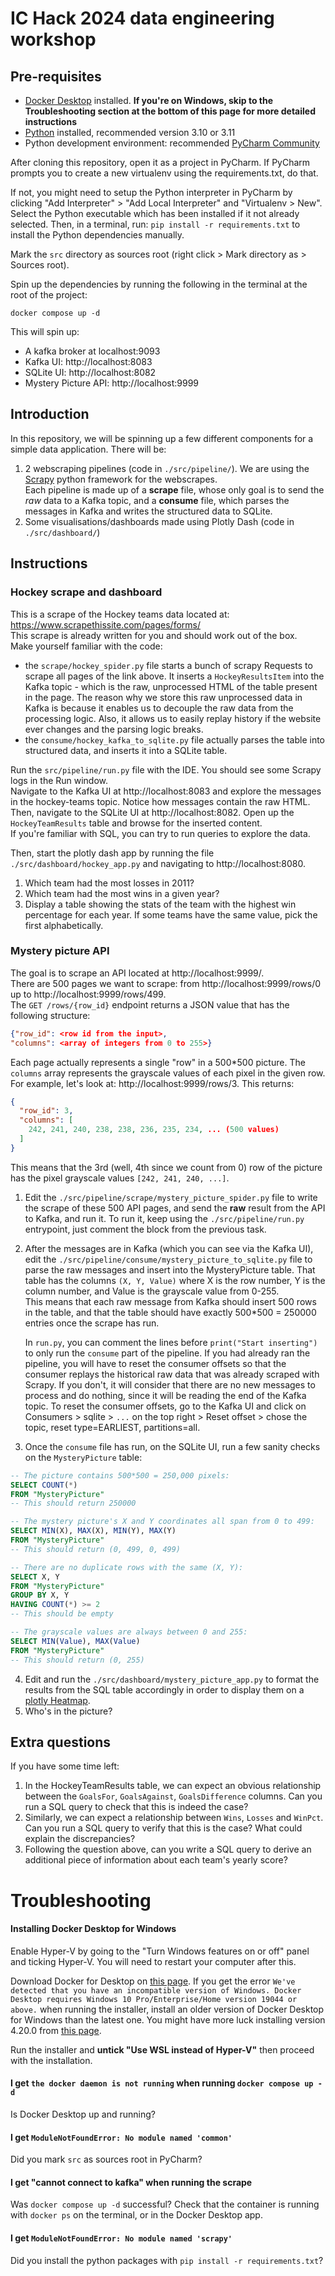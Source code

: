 # IC Hack 2024 data engineering workshop


## Pre-requisites

- [Docker Desktop](https://www.docker.com/products/docker-desktop/) installed. **If you're on Windows, skip to the Troubleshooting section at the bottom of this page for more detailed instructions**
- [Python](https://www.python.org/downloads/) installed, recommended version 3.10 or 3.11
- Python development environment: recommended [PyCharm Community](https://www.jetbrains.com/products/compare/?product=pycharm&product=pycharm-ce)

After cloning this repository, open it as a project in PyCharm. If PyCharm prompts you to create a new virtualenv using the requirements.txt, do that.

If not, you might need to setup the Python interpreter in PyCharm by clicking "Add Interpreter" > "Add Local Interpreter" and "Virtualenv > New". Select the Python executable which has been installed if it not already selected. Then, in a terminal, run: `pip install -r requirements.txt` to install the Python dependencies manually.

Mark the `src` directory as sources root (right click > Mark directory as > Sources root).

Spin up the dependencies by running the following in the terminal at the root of the project:
```
docker compose up -d
```
This will spin up:
- A kafka broker at localhost:9093
- Kafka UI: http://localhost:8083
- SQLite UI: http://localhost:8082
- Mystery Picture API: http://localhost:9999

## Introduction

In this repository, we will be spinning up a few different components for a simple data application. There will be:
1. 2 webscraping pipelines (code in `./src/pipeline/`). We are using the [Scrapy](https://scrapy.org/) python framework for the webscrapes.  
Each pipeline is made up of a **scrape** file, whose only goal is to send the
*raw* data to a Kafka topic, and a **consume** file, which parses the messages in Kafka
and writes the structured data to SQLite.
2. Some visualisations/dashboards made using Plotly Dash (code in `./src/dashboard/`)

## Instructions

### Hockey scrape and dashboard

This is a scrape of the Hockey teams data located at: https://www.scrapethissite.com/pages/forms/  
This scrape is already written for you and should work out of the box.  
Make yourself familiar with the code:
- the `scrape/hockey_spider.py` file starts a bunch of scrapy Requests to scrape all pages of the link above. It inserts a `HockeyResultsItem` into the Kafka topic - which is the raw, unprocessed HTML of the table present in the page.
The reason why we store this raw unprocessed data in Kafka is because it enables us to decouple the raw data from the processing logic. Also, it allows us to easily replay history if the website ever changes and the parsing logic breaks.
- the `consume/hockey_kafka_to_sqlite.py` file actually parses the table into structured data, and inserts it into a SQLite table.

Run the `src/pipeline/run.py` file with the IDE. You should see some Scrapy logs in the Run window.  
Navigate to the Kafka UI at http://localhost:8083 and explore the messages in the hockey-teams topic. Notice how messages contain the raw HTML.  
Then, navigate to the SQLite UI at http://localhost:8082. Open up the `HockeyTeamResults` table and browse for the inserted content.  
If you're familiar with SQL, you can try to run queries to explore the data.

Then, start the plotly dash app by running the file `./src/dashboard/hockey_app.py` and navigating to http://localhost:8080.

1) Which team had the most losses in 2011?
2) Which team had the most wins in a given year?
3) Display a table showing the stats of the team with the highest win percentage for each year. If some teams have the same value, pick the first alphabetically.

### Mystery picture API

The goal is to scrape an API located at http://localhost:9999/.  
There are 500 pages we want to scrape: from http://localhost:9999/rows/0 up to http://localhost:9999/rows/499.  
The `GET /rows/{row_id}` endpoint returns a JSON value that has the following structure:
```json
{"row_id": <row id from the input>,
"columns": <array of integers from 0 to 255>}
```
Each page actually represents a single "row" in a 500*500 picture. The `columns` array represents the grayscale values
of each pixel in the given row. 
For example, let's look at: http://localhost:9999/rows/3. This returns:
```json
{
  "row_id": 3,
  "columns": [
    242, 241, 240, 238, 238, 236, 235, 234, ... (500 values)
  ]
}
```
This means that the 3rd (well, 4th since we count from 0) row of the picture has the pixel grayscale values `[242, 241, 240, ...]`.  

1) Edit the `./src/pipeline/scrape/mystery_picture_spider.py` file to write the scrape of these 500 API pages, and send the **raw** result from the API to Kafka, and run it. To run it, keep using the `./src/pipeline/run.py` entrypoint, just comment the block from the previous task. 
2) After the messages are in Kafka (which you can see via the Kafka UI), edit the `./src/pipeline/consume/mystery_picture_to_sqlite.py` file to parse the raw messages and insert 
   into the MysteryPicture table. That table has the columns `(X, Y, Value)` where X is the row number, Y is the column number, and Value is the grayscale value from 0-255.  
   This means that each raw message from Kafka should insert 500 rows in the table, and that the table should have exactly 500*500 = 250000 entries once the scrape has run.

   In `run.py`, you can comment the lines before `print("Start inserting")` to only run the `consume` part of the pipeline. If you had already ran the pipeline, you will have to reset the consumer offsets so that the
   consumer replays the historical raw data that was already scraped with Scrapy. If you don't, it will consider that there are no new messages to process and do nothing, since it will be reading the end of the Kafka topic.
   To reset the consumer offsets, go to the Kafka UI and click on Consumers > sqlite > `...` on the top right > Reset offset > chose the topic, reset type=EARLIEST, partitions=all.
4) Once the `consume` file has run, on the SQLite UI, run a few sanity checks on the `MysteryPicture` table:
```sql
-- The picture contains 500*500 = 250,000 pixels:
SELECT COUNT(*)
FROM "MysteryPicture"
-- This should return 250000
```
```sql
-- The mystery picture's X and Y coordinates all span from 0 to 499:
SELECT MIN(X), MAX(X), MIN(Y), MAX(Y)
FROM "MysteryPicture"
-- This should return (0, 499, 0, 499)
```
```sql
-- There are no duplicate rows with the same (X, Y):
SELECT X, Y
FROM "MysteryPicture"
GROUP BY X, Y
HAVING COUNT(*) >= 2
-- This should be empty
```
```sql
-- The grayscale values are always between 0 and 255:
SELECT MIN(Value), MAX(Value)
FROM "MysteryPicture"
-- This should return (0, 255)
```
4) Edit and run the `./src/dashboard/mystery_picture_app.py` to format the results from the SQL table accordingly in order to display them on a [plotly Heatmap](https://plotly.github.io/plotly.py-docs/generated/plotly.graph_objects.Heatmap.html).
5) Who's in the picture?

## Extra questions
If you have some time left:
1) In the HockeyTeamResults table, we can expect an obvious relationship between the
`GoalsFor`, `GoalsAgainst`, `GoalsDifference` columns. Can you run a SQL query to check that this is indeed the case?
2) Similarly, we can expect a relationship between `Wins`, `Losses` and `WinPct`. Can you run a SQL query to verify that this is the case? What could explain the discrepancies?
3) Following the question above, can you write a SQL query to derive an additional piece of information about each team's yearly score?

# Troubleshooting

#### Installing Docker Desktop for Windows
Enable Hyper-V by going to the "Turn Windows features on or off" panel and ticking Hyper-V. You will need to restart your computer after this.

Download Docker for Desktop on [this page](https://www.docker.com/products/docker-desktop/). If you get the error `We've detected that you have an incompatible version of Windows. Docker Desktop requires Windows 10 Pro/Enterprise/Home version 19044 or above.` when running the installer, install an older version of Docker Desktop for Windows than the latest one. You might have more luck installing version 4.20.0 from [this page](https://docs.docker.com/desktop/release-notes/#4200).

Run the installer and **untick "Use WSL instead of Hyper-V"** then proceed with the installation.

#### I get `the docker daemon is not running` when running `docker compose up -d`

Is Docker Desktop up and running?

#### I get `ModuleNotFoundError: No module named 'common'`
Did you mark `src` as sources root in PyCharm?

#### I get "cannot connect to kafka" when running the scrape
Was `docker compose up -d` successful? Check that the container is running with `docker ps` on the terminal, or in the Docker Desktop app. 

#### I get `ModuleNotFoundError: No module named 'scrapy'`
Did you install the python packages with `pip install -r requirements.txt`?
